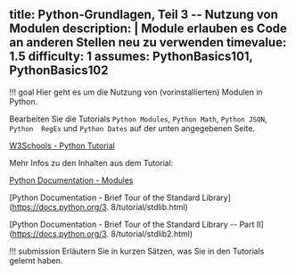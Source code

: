 title: Python-Grundlagen, Teil 3 -- Nutzung von Modulen
description: |
  Module erlauben es Code an anderen Stellen neu zu verwenden
timevalue: 1.5
difficulty: 1
assumes: PythonBasics101, PythonBasics102
---
!!! goal
    Hier geht es um die Nutzung von (vorinstallierten) Modulen in Python.  

Bearbeiten Sie die Tutorials `Python Modules`, `Python Math`, `Python JSON`, `Python 
RegEx` und `Python Dates` auf der unten angegebenen Seite. 

[W3Schools - Python Tutorial](https://www.w3schools.com/python/default.asp)

Mehr Infos zu den Inhalten aus dem Tutorial:

[Python Documentation - Modules](https://docs.python.org/3.8/tutorial/modules.html)

[Python Documentation - Brief Tour of the Standard Library](https://docs.python.org/3.
8/tutorial/stdlib.html) 

[Python Documentation - Brief Tour of the Standard Library -- Part II](https://docs.python.org/3.
8/tutorial/stdlib2.html)  


!!! submission
    Erläutern Sie in kurzen Sätzen, was Sie in den Tutorials gelernt haben. 
